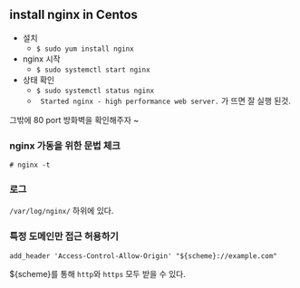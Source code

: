 ## install nginx in Centos

- 설치
  - `$ sudo yum install nginx`
- nginx  시작
  - `$ sudo systemctl start nginx`
- 상태 확인
  - `$ sudo systemctl status nginx`
  - ` Started nginx - high performance web server.` 가 뜨면 잘 실행 된것.



그밖에 80 port 방화벽을 확인해주자 ~



### nginx 가동을 위한 문법 체크

`# nginx -t`



### 로그

`/var/log/nginx/` 하위에 있다.





### 특정 도메인만 접근 허용하기

```nginx
add_header 'Access-Control-Allow-Origin' "${scheme}://example.com"
```

${scheme}를 통해 `http`와 `https` 모두 받을 수 있다.

